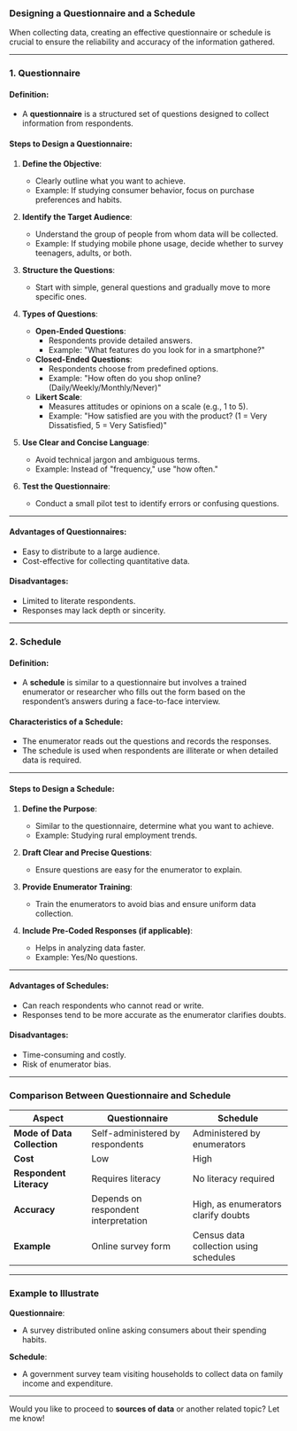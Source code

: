 ### **Designing a Questionnaire and a Schedule**

When collecting data, creating an effective questionnaire or schedule is crucial to ensure the reliability and accuracy of the information gathered.

---

### **1. Questionnaire**

#### **Definition**:

- A **questionnaire** is a structured set of questions designed to collect information from respondents.

#### **Steps to Design a Questionnaire**:

1. **Define the Objective**:
    
    - Clearly outline what you want to achieve.
    - Example: If studying consumer behavior, focus on purchase preferences and habits.
2. **Identify the Target Audience**:
    
    - Understand the group of people from whom data will be collected.
    - Example: If studying mobile phone usage, decide whether to survey teenagers, adults, or both.
3. **Structure the Questions**:
    
    - Start with simple, general questions and gradually move to more specific ones.
4. **Types of Questions**:
    
    - **Open-Ended Questions**:
        - Respondents provide detailed answers.
        - Example: "What features do you look for in a smartphone?"
    - **Closed-Ended Questions**:
        - Respondents choose from predefined options.
        - Example: "How often do you shop online? (Daily/Weekly/Monthly/Never)"
    - **Likert Scale**:
        - Measures attitudes or opinions on a scale (e.g., 1 to 5).
        - Example: "How satisfied are you with the product? (1 = Very Dissatisfied, 5 = Very Satisfied)"
5. **Use Clear and Concise Language**:
    
    - Avoid technical jargon and ambiguous terms.
    - Example: Instead of "frequency," use "how often."
6. **Test the Questionnaire**:
    
    - Conduct a small pilot test to identify errors or confusing questions.

---

#### **Advantages of Questionnaires**:

- Easy to distribute to a large audience.
- Cost-effective for collecting quantitative data.

#### **Disadvantages**:

- Limited to literate respondents.
- Responses may lack depth or sincerity.

---

### **2. Schedule**

#### **Definition**:

- A **schedule** is similar to a questionnaire but involves a trained enumerator or researcher who fills out the form based on the respondent’s answers during a face-to-face interview.

#### **Characteristics of a Schedule**:

- The enumerator reads out the questions and records the responses.
- The schedule is used when respondents are illiterate or when detailed data is required.

---

#### **Steps to Design a Schedule**:

1. **Define the Purpose**:
    
    - Similar to the questionnaire, determine what you want to achieve.
    - Example: Studying rural employment trends.
2. **Draft Clear and Precise Questions**:
    
    - Ensure questions are easy for the enumerator to explain.
3. **Provide Enumerator Training**:
    
    - Train the enumerators to avoid bias and ensure uniform data collection.
4. **Include Pre-Coded Responses (if applicable)**:
    
    - Helps in analyzing data faster.
    - Example: Yes/No questions.

---

#### **Advantages of Schedules**:

- Can reach respondents who cannot read or write.
- Responses tend to be more accurate as the enumerator clarifies doubts.

#### **Disadvantages**:

- Time-consuming and costly.
- Risk of enumerator bias.

---

### **Comparison Between Questionnaire and Schedule**

|**Aspect**|**Questionnaire**|**Schedule**|
|---|---|---|
|**Mode of Data Collection**|Self-administered by respondents|Administered by enumerators|
|**Cost**|Low|High|
|**Respondent Literacy**|Requires literacy|No literacy required|
|**Accuracy**|Depends on respondent interpretation|High, as enumerators clarify doubts|
|**Example**|Online survey form|Census data collection using schedules|

---

### **Example to Illustrate**

**Questionnaire**:

- A survey distributed online asking consumers about their spending habits.

**Schedule**:

- A government survey team visiting households to collect data on family income and expenditure.

---

Would you like to proceed to **sources of data** or another related topic? Let me know!